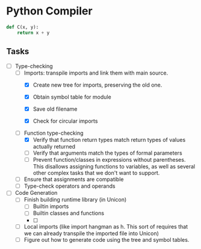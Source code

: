 # Python Compiler
```python
def C(x, y):
    return x + y
```

## Tasks
- [ ] Type-checking
    - [ ] Imports: transpile imports and link them with main source. 
        - [x] Create new tree for imports, preserving the old one. 
        - [x] Obtain symbol table for module
        - [x] Save old filename
        - [x] Check for circular imports
        

    - [ ] Function type-checking
        - [x] Verify that function return types match return types of values actually returned
        - [ ] Verify that arguments match the types of formal parameters
        - [ ] Prevent function/classes in expressions without parentheses. This disallows 
              assigning functions to variables, as well as several other complex tasks that
              we don't want to support.
    - [ ] Ensure that assignments are compatible
    - [ ] Type-check operators and operands
- [ ] Code Generation
    - [ ] Finish building runtime library (in Unicon)
        - [ ] Builtin imports
        - [ ] Builtin classes and functions
        - [ ] 
    - [ ] Local imports (like import hangman as h. This sort of requires that we can 
          already transpile the imported file into Unicon)
    - [ ] Figure out how to generate code using the tree and symbol tables.
